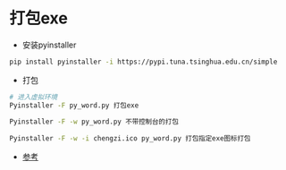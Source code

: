 # 打包exe

- 安装pyinstaller
```bash
pip install pyinstaller -i https://pypi.tuna.tsinghua.edu.cn/simple

```

- 打包
```bash
# 进入虚拟环境
Pyinstaller -F py_word.py 打包exe
 
Pyinstaller -F -w py_word.py 不带控制台的打包
 
Pyinstaller -F -w -i chengzi.ico py_word.py 打包指定exe图标打包
```

- [参考](https://blog.csdn.net/libaineu2004/article/details/112612421)